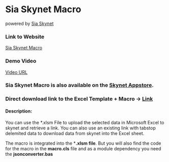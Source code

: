 # Sia Skynet Macro 
powered by [Sia Skynet](https://www.siasky.net)

### Link to Website
[Sia Skynet Macro]()

### Demo Video
[Video URL]()

### **Sia Skynet Macro** is also available on the [Skynet Appstore](https://skynethub.io/_B3VrECGOHPEAFknVQwj_vWsyaX_8iIRuB_TL09cuj9uZQ/index.html#/apps/utilities).

### Direct download link to the Excel Template + Macro -> [Link](https://siasky.net/DABhLbahVnVXfAg0FqWkc8m2sb0IS3oqiusk8xdz99XG2A)

#### Description:
You can use the *.xlsm File to upload the selected data in Microsoft Excel to skynet and retrieve a link.
You can also use an existing link with tabstop delemited data to download data from skynet into the Excel sheet.

The macro is integrated into the ***.xlsm file**. But you will also find the code for the macro in the **macro.cls** file and as a module dependency you need the **jsonconverter.bas**
